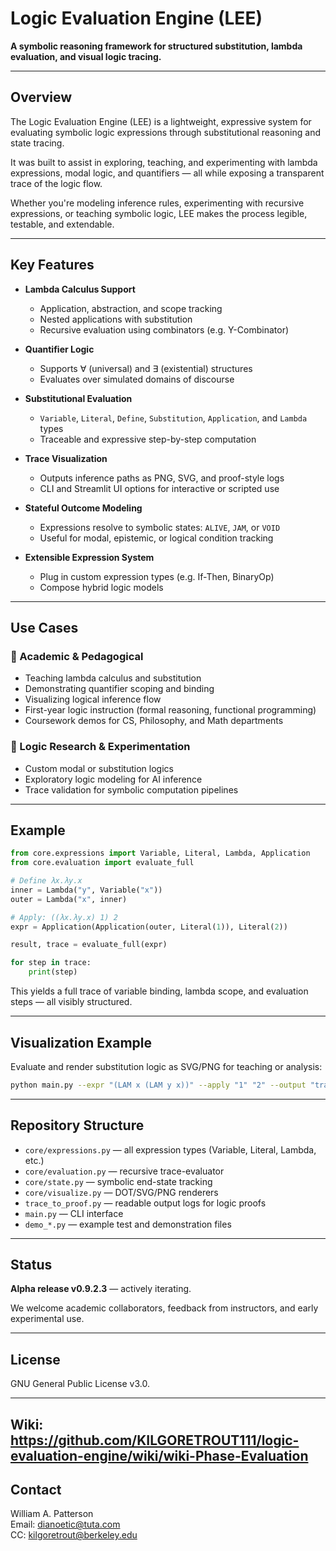 # Logic Evaluation Engine (LEE)

**A symbolic reasoning framework for structured substitution, lambda evaluation, and visual logic tracing.**

---

## Overview

The Logic Evaluation Engine (LEE) is a lightweight, expressive system for evaluating symbolic logic expressions through substitutional reasoning and state tracing.

It was built to assist in exploring, teaching, and experimenting with lambda expressions, modal logic, and quantifiers — all while exposing a transparent trace of the logic flow.

Whether you're modeling inference rules, experimenting with recursive expressions, or teaching symbolic logic, LEE makes the process legible, testable, and extendable.

---

## Key Features

- **Lambda Calculus Support**
  - Application, abstraction, and scope tracking
  - Nested applications with substitution
  - Recursive evaluation using combinators (e.g. Y-Combinator)

- **Quantifier Logic**
  - Supports ∀ (universal) and ∃ (existential) structures
  - Evaluates over simulated domains of discourse

- **Substitutional Evaluation**
  - `Variable`, `Literal`, `Define`, `Substitution`, `Application`, and `Lambda` types
  - Traceable and expressive step-by-step computation

- **Trace Visualization**
  - Outputs inference paths as PNG, SVG, and proof-style logs
  - CLI and Streamlit UI options for interactive or scripted use

- **Stateful Outcome Modeling**
  - Expressions resolve to symbolic states: `ALIVE`, `JAM`, or `VOID`
  - Useful for modal, epistemic, or logical condition tracking

- **Extensible Expression System**
  - Plug in custom expression types (e.g. If-Then, BinaryOp)
  - Compose hybrid logic models

---

## Use Cases

### 🧠 Academic & Pedagogical

- Teaching lambda calculus and substitution
- Demonstrating quantifier scoping and binding
- Visualizing logical inference flow
- First-year logic instruction (formal reasoning, functional programming)
- Coursework demos for CS, Philosophy, and Math departments

### 🧪 Logic Research & Experimentation

- Custom modal or substitution logics
- Exploratory logic modeling for AI inference
- Trace validation for symbolic computation pipelines

---

## Example

```python
from core.expressions import Variable, Literal, Lambda, Application
from core.evaluation import evaluate_full

# Define λx.λy.x
inner = Lambda("y", Variable("x"))
outer = Lambda("x", inner)

# Apply: ((λx.λy.x) 1) 2
expr = Application(Application(outer, Literal(1)), Literal(2))

result, trace = evaluate_full(expr)

for step in trace:
    print(step)
```

This yields a full trace of variable binding, lambda scope, and evaluation steps — all visibly structured.

---

## Visualization Example

Evaluate and render substitution logic as SVG/PNG for teaching or analysis:

```bash
python main.py --expr "(LAM x (LAM y x))" --apply "1" "2" --output "trace.svg"
```

---

## Repository Structure

- `core/expressions.py` — all expression types (Variable, Literal, Lambda, etc.)
- `core/evaluation.py` — recursive trace-evaluator
- `core/state.py` — symbolic end-state tracking
- `core/visualize.py` — DOT/SVG/PNG renderers
- `trace_to_proof.py` — readable output logs for logic proofs
- `main.py` — CLI interface
- `demo_*.py` — example test and demonstration files

---

## Status

**Alpha release v0.9.2.3** — actively iterating.

We welcome academic collaborators, feedback from instructors, and early experimental use.

---

## License

GNU General Public License v3.0.

---
Wiki: https://github.com/KILGORETROUT111/logic-evaluation-engine/wiki/wiki-Phase-Evaluation
---

## Contact

William A. Patterson  
Email: [dianoetic@tuta.com](mailto:dianoetic@tuta.com)  
CC: [kilgoretrout@berkeley.edu](mailto:kilgoretrout@berkeley.edu)
